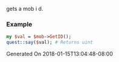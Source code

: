 gets a mob i d.
### Example

```perl
my $val = $mob->GetID();
quest::say($val); # Returns uint
```


Generated On 2018-01-15T13:04:48-08:00